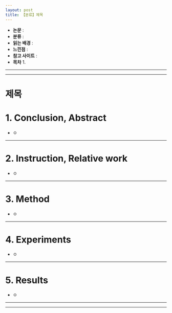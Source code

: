 ```yaml
---
layout: post
title: 【분류】제목
---
```


- **논문** : 
- **분류** : 
- **읽는 배경** : 
- **느낀점** : 
- **참고 사이트** : 
- **목차**
  1. 



---

---

# 제목

# 1. Conclusion, Abstract

- ㅇ



---

# 2. Instruction, Relative work

- ㅇ



---

# 3. Method

- ㅇ



---

# 4. Experiments

- ㅇ



---

# 5. Results

- ㅇ



---

---



